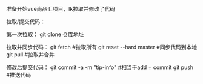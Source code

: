 准备开始vue尚品汇项目，lk拉取并修改了代码

拉取/提交代码：

第一次拉取：
git clone 仓库地址

拉取并同步代码：
git fetch #拉取所有
git reset --hard master #同步代码到本地
git pull #拉取并合并

修改后提交代码：
git commit -a -m "tip-info" #相当于add + commit
git push #推送代码